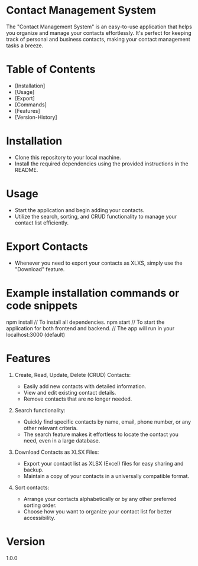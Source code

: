 # Contact Management System

The "Contact Management System" is an easy-to-use application that helps you organize and manage your contacts effortlessly. It's perfect for keeping track of personal and business contacts, making your contact management tasks a breeze.

# Table of Contents

- [Installation]
- [Usage]
- [Export]
- [Commands]
- [Features]
- [Version-History]

# Installation

- Clone this repository to your local machine.
- Install the required dependencies using the provided instructions in the README.

# Usage

- Start the application and begin adding your contacts.
- Utilize the search, sorting, and CRUD functionality to manage your contact list efficiently.

# Export Contacts

- Whenever you need to export your contacts as XLXS, simply use the "Download" feature.

# Example installation commands or code snippets
npm install // To install all dependencies.
npm start // To start the application for both frontend and backend.
// The app will run in your localhost:3000 (default)

# Features

1. Create, Read, Update, Delete (CRUD) Contacts:

    - Easily add new contacts with detailed information.
    - View and edit existing contact details.
    - Remove contacts that are no longer needed.

2. Search functionality:

    - Quickly find specific contacts by name, email, phone number, or any other relevant criteria.
    - The search feature makes it effortless to locate the contact you need, even in a large database.

3. Download Contacts as XLSX Files:

    - Export your contact list as XLSX (Excel) files for easy sharing and backup.
    - Maintain a copy of your contacts in a universally compatible format.

4. Sort contacts:

    - Arrange your contacts alphabetically or by any other preferred sorting order.
    - Choose how you want to organize your contact list for better accessibility.

# Version

1.0.0